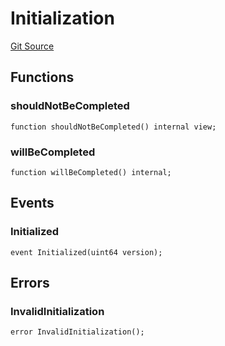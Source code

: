 # Initialization
[Git Source](https://github.com/metacontract/mc/blob/0cf91165f9ec2cbeeba800a4baf4e81e2df5c3bb/src/std/functions/protected/protection/Initialization.sol)


## Functions
### shouldNotBeCompleted


```solidity
function shouldNotBeCompleted() internal view;
```

### willBeCompleted


```solidity
function willBeCompleted() internal;
```

## Events
### Initialized

```solidity
event Initialized(uint64 version);
```

## Errors
### InvalidInitialization

```solidity
error InvalidInitialization();
```

